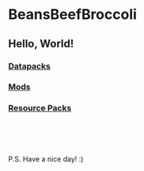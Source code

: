 # BeansBeefBroccoli

## Hello, World!

### [Datapacks](datapacks)

### [Mods](mds)

### [Resource Packs](resource-packs)
\
\
\
\
P.S.
Have a nice day! :)

